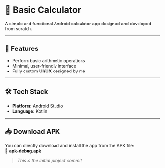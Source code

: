 # 🧮 Basic Calculator

A simple and functional Android calculator app designed and developed from scratch.  

---

## 📱 Features
- Perform basic arithmetic operations
- Minimal, user-friendly interface
- Fully custom **UI/UX** designed by me

---

## 🛠️ Tech Stack
- **Platform:** Android Studio  
- **Language:** Kotlin  

---

## 📥 Download APK
You can directly download and install the app from the APK file:  
📂 **[apk-debug.apk](./apk-debug.apk)**  

> *This is the initial project commit.*

